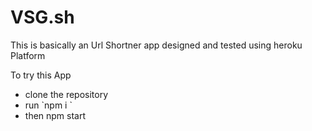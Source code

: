 # <b>VSG.sh</b>
<p>
This is basically an Url Shortner app designed and tested using heroku Platform
</p>
To try this App 
<ul>
<li>clone the repository</li>
<li> run `npm i `</li>
<li>then npm start </li>
